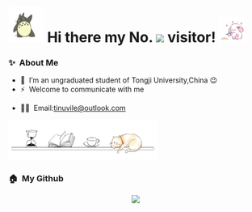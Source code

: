 <h1>
  <img src='asset/v2-31647f793060ae4c4bf94f90a332a5d1_b.webp' height='70'/>
  Hi there my No.
  <img src='https://profile-counter.glitch.me/Tinuvile/count.svg' height='30'/>
  visitor!
  <img src='asset/v2-bc1b8b3037f2703f7d29661ca865c092_b.webp' height='50'/>
</h1>

### ✨&nbsp; About Me
- 🔭 &nbsp;I’m an ungraduated student of Tongji University,China :wink:
- ⚡ &nbsp;Welcome to communicate with me
<!---
- 💬 &nbsp;Wechat:wxid_bzwyjdujaj6922
-->
- 👨‍💻 &nbsp;Email:tinuvile@outlook.com
<img src='asset/v2-405fe33df25b3d6a1c8617054f8ace5b_b.webp' height='80'/>

### 🏠&nbsp; My Github
<div align='center'>
  <img src='https://github-readme-stats.vercel.app/api/top-langs/?username=Tinuvile&layout=compact' height='190'/>
  <!---
  <img src='https://github-readme-stats.vercel.app/api?username=Tinuvile&show_icons=true&count_private=true' height='190'/>
  -->
</div>
<!---
-->
